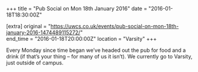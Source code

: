 +++
title = "Pub Social on Mon 18th January 2016"
date = "2016-01-18T18:30:00Z"

[extra]
original = "https://uwcs.co.uk/events/pub-social-on-mon-18th-january-2016-1474489115272/"    
end_time = "2016-01-18T20:00:00Z"
location = "Varsity"
+++

Every Monday since time began we’ve headed out the pub for food and a drink (if that’s your thing – for many of us it isn’t). We currently go to Varsity, just outside of campus.

